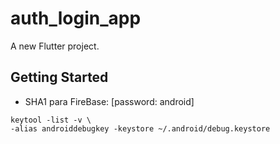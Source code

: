 # auth_login_app

A new Flutter project.

## Getting Started

- SHA1 para FireBase: [password: android]
```
keytool -list -v \
-alias androiddebugkey -keystore ~/.android/debug.keystore
```